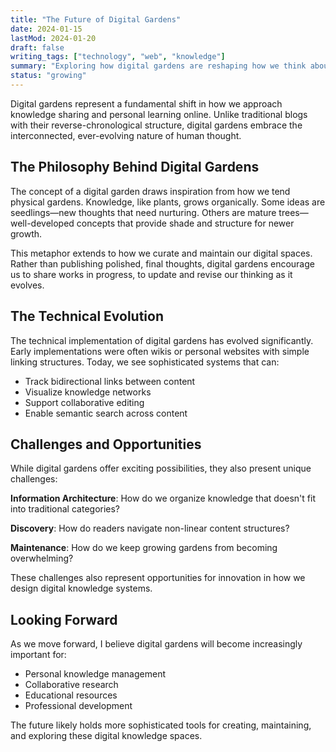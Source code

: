 ```yaml
---
title: "The Future of Digital Gardens"
date: 2024-01-15
lastMod: 2024-01-20
draft: false
writing_tags: ["technology", "web", "knowledge"]
summary: "Exploring how digital gardens are reshaping how we think about knowledge sharing and personal learning in the digital age."
status: "growing"
---
```


Digital gardens represent a fundamental shift in how we approach knowledge sharing and personal learning online. Unlike traditional blogs with their reverse-chronological structure, digital gardens embrace the interconnected, ever-evolving nature of human thought.

<!--more-->

## The Philosophy Behind Digital Gardens

The concept of a digital garden draws inspiration from how we tend physical gardens. Knowledge, like plants, grows organically. Some ideas are seedlings—new thoughts that need nurturing. Others are mature trees—well-developed concepts that provide shade and structure for newer growth.

This metaphor extends to how we curate and maintain our digital spaces. Rather than publishing polished, final thoughts, digital gardens encourage us to share works in progress, to update and revise our thinking as it evolves.

## The Technical Evolution

The technical implementation of digital gardens has evolved significantly. Early implementations were often wikis or personal websites with simple linking structures. Today, we see sophisticated systems that can:

- Track bidirectional links between content
- Visualize knowledge networks
- Support collaborative editing
- Enable semantic search across content

## Challenges and Opportunities

While digital gardens offer exciting possibilities, they also present unique challenges:

**Information Architecture**: How do we organize knowledge that doesn't fit into traditional categories?

**Discovery**: How do readers navigate non-linear content structures?

**Maintenance**: How do we keep growing gardens from becoming overwhelming?

These challenges also represent opportunities for innovation in how we design digital knowledge systems.

## Looking Forward

As we move forward, I believe digital gardens will become increasingly important for:

- Personal knowledge management
- Collaborative research
- Educational resources
- Professional development

The future likely holds more sophisticated tools for creating, maintaining, and exploring these digital knowledge spaces.
